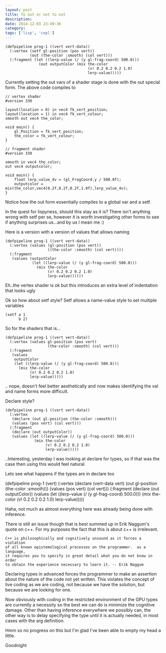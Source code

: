 ```yaml
---
layout: post
title: To out or not to out
description:
date: 2014-12-03 23:49:36
category:
tags: ['lisp', 'cepl']
---
```


    (defpipeline prog-1 ((vert vert-data))
      (:vertex (setf gl-position (pos vert))
               (out (the-color :smooth) (col vert)))
      (:fragment (let ((lerp-value (/ (y gl-frag-coord) 500.0)))
                   (out outputColor (mix the-color 
                                         (v! 0.2 0.2 0.2 1.0)
                                         lerp-value)))))

Currently setting the out vars of a shader stage is done with the out special form. The above code compiles to

    // vertex shader
    #version 330

    layout(location = 0) in vec4 fk_vert_position;
    layout(location = 1) in vec4 fk_vert_colour;
    smooth out vec4 the_color;

    void main() {
        gl_Position = fk_vert_position;
        the_color = fk_vert_colour;
    }

    // fragment shader
    #version 330

    smooth in vec4 the_color;
    out vec4 outputcolor;

    void main() {
        float lerp_value_4v = (gl_FragCoord.y / 500.0f);
        outputcolor = mix(the_color,vec4(0.2f,0.2f,0.2f,1.0f),lerp_value_4v);
    }

Notice how the out form essentially compiles to a global var and a setf.

In the quest for lispyness, should this stay as it is? There isn't anything wrong with setf per se, however it is worth investigating other forms to see if anything surprises us...and by us I mean me :)

Here is a version with a version of values that allows naming

    (defpipeline prog-1 ((vert vert-data))
      (:vertex (values (gl-position (pos vert))
                       ((the-color :smooth) (col vert))))
      (:fragment
       (values (outputColor
                (let ((lerp-value (/ (y gl-frag-coord) 500.0)))
                  (mix the-color 
                       (v! 0.2 0.2 0.2 1.0)
                       lerp-value))))))

Eh..the vertex shader is ok but this introduces an extra level of indentation that looks ugly

Ok so how about setf style? Setf allows a name-value style to set multiple variables

    (setf a 1
          b 2)

So for the shaders that is...

    (defpipeline prog-1 ((vert vert-data))
      (:vertex (values gl-position (pos vert)
                       (the-color :smooth) (col vert)))
      (:fragment
       (values
        outputColor
        (let ((lerp-value (/ (y gl-frag-coord) 500.0)))
          (mix the-color 
               (v! 0.2 0.2 0.2 1.0)
               lerp-value)))))

.. nope, doesn't feel better aesthetically and now makes identifying the val and name forms more difficult.

Declare style?

    (defpipeline prog-1 ((vert vert-data))
      (:vertex
       (declare (out gl-position (the-color :smooth)))
       (values (pos vert) (col vert)))
      (:fragment
       (declare (out outputColor))
       (values (let ((lerp-value (/ (y gl-frag-coord) 500.0)))
                 (mix the-color 
                      (v! 0.2 0.2 0.2 1.0)
                      lerp-value)))))

..Interesting, yesterday I was looking at declare for types, so if that was the case then using this would feel natural.

Lets see what happens if the types are in declare too

(defpipeline prog-1 (vert)
  (:vertex
   (declare (vert-data vert) (out gl-position (the-color :smooth)))
   (values (pos vert) (col vert)))
  (:fragment
   (declare (out outputColor))
   (values (let ((lerp-value (/ (y gl-frag-coord) 500.0)))
             (mix the-color 
                  (v! 0.2 0.2 0.2 1.0)
                  lerp-value)))))

Haha, not much as almost everything here was already being done with inference.

There is still an issue though that is best summed up in Erik Naggum's quote on c++. For my purposes the fact that this is about c++ is irrelevant.

    C++ is philosophically and cognitively unsound as it forces a violation
    of all known epistemological processes on the programmer.  as a language,
    it requires you to specify in great detail what you do not know in order
    to obtain the experience necessary to learn it. -- Erik Naggum

Declaring types in advanced forces the programmer to make an assertion about the nature of the code not yet written.
This violates the concept of live coding as we are coding, not because we have the solution, but because we are looking for one.

Now obviously with coding in the restricted environment of the GPU types are currently a necessity so the best we can do is minimize the cognitive damage. Other than having inference everywhere we possibly can, the other way is to delay specifying the type until it is actually needed, in most cases with the arg definition.

Hmm so no progress on this but I'm glad I've been able to empty my head a little.

Goodnight